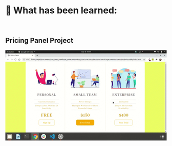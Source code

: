 <h1> 🔭 What has been learned: </h1>

<br>
<h2> Pricing Panel Project </h2>

<img src="./pricing_panel.gif" alt="pricing panel gif">
